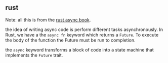 ## rust
Note: all this is from the [rust async book](https://rust-lang.github.io/async-book).


the idea of writing async code is perform different tasks asynchronously. In Rust, we have a the `async fn` keyword which returns a `Future`. To execute the body of the function the Future must be run to completion.

the `async` keyword transforms a block of code into a state machine that implements the `Future` trait.
